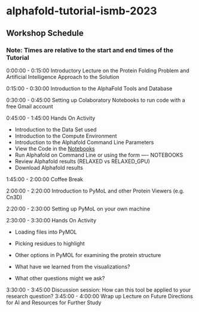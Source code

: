 # alphafold-tutorial-ismb-2023

## Workshop Schedule 

### Note: Times are relative to the start and end times of the Tutorial

0:00:00 - 0:15:00 Introductory Lecture on the Protein Folding Problem and Artificial Intelligence Approach to the Solution 

0:15:00 - 0:30:00 Introduction to the AlphaFold Tools and Database 

0:30:00 - 0:45:00 Setting up Colaboratory Notebooks to run code with a free Gmail account

0:45:00 - 1:45:00 Hands On Activity 

* Introduction to the Data Set used 
* Introduction to the Compute Environment 
* Introduction to the Alphafold Command Line Parameters
*   View the Code in the [Notebooks](https://colab.research.google.com/github/deepmind/alphafold/blob/main/notebooks/AlphaFold.ipynb) 
* Run Alphafold on Command Line or using the form  —- NOTEBOOKS
* Review Alphafold results (RELAXED vs RELAXED_GPU)
* Download Alphafold results 


1:45:00 - 2:00:00 Coffee Break 

2:00:00 - 2:20:00 Introduction to PyMoL and other Protein Viewers (e.g. Cn3D) 

2:20:00 - 2:30:00 Setting up PyMoL on your own machine 

2:30:00 - 3:30:00 Hands On Activity 

* Loading files into PyMOL
* Picking residues to highlight 
* Other options in PyMOL for examining the protein structure 

* What have we learned from the visualizations? 
* What other questions might we ask? 

3:30:00 - 3:45:00 Discussion session: How can this tool be applied to your research question? 
3:45:00 - 4:00:00 Wrap up Lecture on Future Directions for AI and Resources for Further Study 
